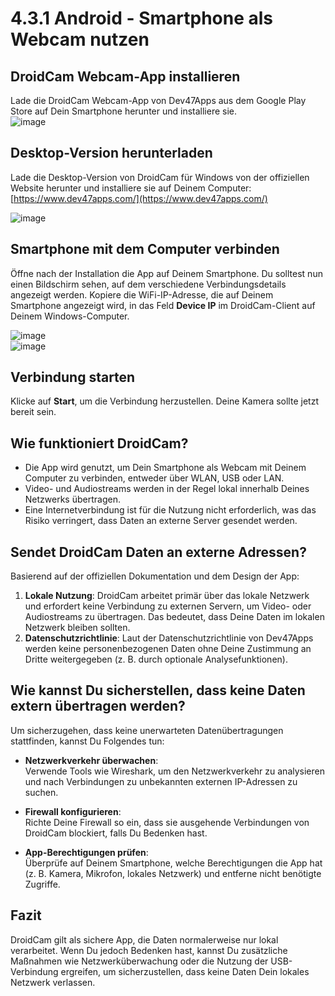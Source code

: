 # 4.3.1 Android - Smartphone als Webcam nutzen

## DroidCam Webcam-App installieren

Lade die DroidCam Webcam-App von Dev47Apps aus dem Google Play Store auf Dein Smartphone herunter und installiere sie.  
![image](https://github.com/user-attachments/assets/79ac1c4b-46ee-45b6-b90a-37d3a96169db)

## Desktop-Version herunterladen

Lade die Desktop-Version von DroidCam für Windows von der offiziellen Website herunter und installiere sie auf Deinem Computer:  
[https://www.dev47apps.com/](https://www.dev47apps.com/)

![image](https://github.com/user-attachments/assets/9c9455cd-606f-4dc0-9eb9-558c121039f7)

## Smartphone mit dem Computer verbinden

Öffne nach der Installation die App auf Deinem Smartphone. Du solltest nun einen Bildschirm sehen, auf dem verschiedene Verbindungsdetails angezeigt werden. Kopiere die WiFi-IP-Adresse, die auf Deinem Smartphone angezeigt wird, in das Feld **Device IP** im DroidCam-Client auf Deinem Windows-Computer.

![image](https://github.com/user-attachments/assets/afa87e96-60a5-4b40-97af-0b7340ea4a4c)  
![image](https://github.com/user-attachments/assets/b4229799-fcc6-4387-b140-2e42dc976877)

## Verbindung starten

Klicke auf **Start**, um die Verbindung herzustellen. Deine Kamera sollte jetzt bereit sein.

## Wie funktioniert DroidCam?

- Die App wird genutzt, um Dein Smartphone als Webcam mit Deinem Computer zu verbinden, entweder über WLAN, USB oder LAN.
- Video- und Audiostreams werden in der Regel lokal innerhalb Deines Netzwerks übertragen.
- Eine Internetverbindung ist für die Nutzung nicht erforderlich, was das Risiko verringert, dass Daten an externe Server gesendet werden.

## Sendet DroidCam Daten an externe Adressen?

Basierend auf der offiziellen Dokumentation und dem Design der App:

1. **Lokale Nutzung**: DroidCam arbeitet primär über das lokale Netzwerk und erfordert keine Verbindung zu externen Servern, um Video- oder Audiostreams zu übertragen. Das bedeutet, dass Deine Daten im lokalen Netzwerk bleiben sollten.
2. **Datenschutzrichtlinie**: Laut der Datenschutzrichtlinie von Dev47Apps werden keine personenbezogenen Daten ohne Deine Zustimmung an Dritte weitergegeben (z. B. durch optionale Analysefunktionen).

## Wie kannst Du sicherstellen, dass keine Daten extern übertragen werden?

Um sicherzugehen, dass keine unerwarteten Datenübertragungen stattfinden, kannst Du Folgendes tun:

- **Netzwerkverkehr überwachen**:  
  Verwende Tools wie Wireshark, um den Netzwerkverkehr zu analysieren und nach Verbindungen zu unbekannten externen IP-Adressen zu suchen.

- **Firewall konfigurieren**:  
  Richte Deine Firewall so ein, dass sie ausgehende Verbindungen von DroidCam blockiert, falls Du Bedenken hast.

- **App-Berechtigungen prüfen**:  
  Überprüfe auf Deinem Smartphone, welche Berechtigungen die App hat (z. B. Kamera, Mikrofon, lokales Netzwerk) und entferne nicht benötigte Zugriffe.

## Fazit

DroidCam gilt als sichere App, die Daten normalerweise nur lokal verarbeitet. Wenn Du jedoch Bedenken hast, kannst Du zusätzliche Maßnahmen wie Netzwerküberwachung oder die Nutzung der USB-Verbindung ergreifen, um sicherzustellen, dass keine Daten Dein lokales Netzwerk verlassen.